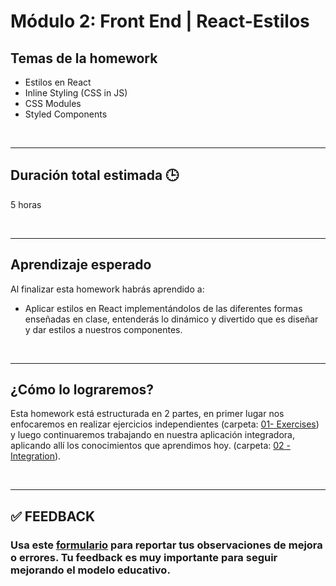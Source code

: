 # Módulo 2: Front End | React-Estilos

## **Temas de la homework**

-  Estilos en React
-  Inline Styling (CSS in JS)
-  CSS Modules
-  Styled Components

<br />

---

## **Duración total estimada 🕒**

5 horas

<br />

---

## **Aprendizaje esperado**

Al finalizar esta homework habrás aprendido a:

-  Aplicar estilos en React implementándolos de las diferentes formas enseñadas en clase, entenderás lo dinámico y divertido que es diseñar y dar estilos a nuestros componentes.

<br />

---

## **¿Cómo lo lograremos?**

Esta homework está estructurada en 2 partes, en primer lugar nos enfocaremos en realizar ejercicios independientes (carpeta: [01- Exercises](./01%20-%20Exercises/README.md)) y luego continuaremos trabajando en nuestra aplicación integradora, aplicando allí los conocimientos que aprendimos hoy. (carpeta: [02 -Integration](./02%20-%20Integration/README.md)).

</br >

---

## **✅ FEEDBACK**

### Usa este [**formulario**](https://docs.google.com/forms/d/e/1FAIpQLSe1MybH_Y-xcp1RP0jKPLndLdJYg8cwyHkSb9MwSrEjoxyzWg/viewform) para reportar tus observaciones de mejora o errores. Tu feedback es muy importante para seguir mejorando el modelo educativo.
